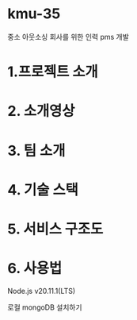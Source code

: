 # kmu-35
중소 아웃소싱 회사를 위한 인력 pms 개발
<h1>1.프로젝트 소개</h1>




<h1>2. 소개영상</h1>

<h1>3. 팀 소개</h1>




<h1>4. 기술 스택</h1>




<h1>5. 서비스 구조도</h1>



<h1>6. 사용법</h1>
Node.js v20.11.1(LTS)

로컬 mongoDB 설치하기
